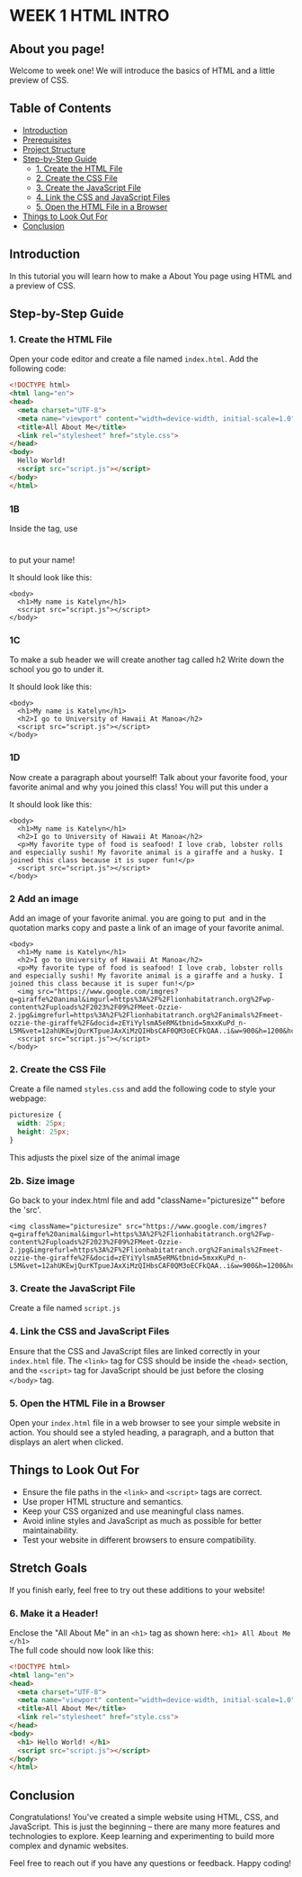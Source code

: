 # WEEK 1 HTML INTRO

## About you page!

Welcome to week one! We will introduce the basics of HTML and a little preview of CSS.

## Table of Contents

- [Introduction](#introduction)
- [Prerequisites](#prerequisites)
- [Project Structure](#project-structure)
- [Step-by-Step Guide](#step-by-step-guide)
  - [1. Create the HTML File](#1-create-the-html-file)
  - [2. Create the CSS File](#2-create-the-css-file)
  - [3. Create the JavaScript File](#3-create-the-javascript-file)
  - [4. Link the CSS and JavaScript Files](#4-link-the-css-and-javascript-files)
  - [5. Open the HTML File in a Browser](#5-open-the-html-file-in-a-browser)
- [Things to Look Out For](#things-to-look-out-for)
- [Conclusion](#conclusion)

## Introduction

In this tutorial you will learn how to make a About You page using HTML and a preview of CSS.

## Step-by-Step Guide

### 1. Create the HTML File

Open your code editor and create a file named `index.html`. Add the following code:

```html
<!DOCTYPE html>
<html lang="en">
<head>
  <meta charset="UTF-8">
  <meta name="viewport" content="width=device-width, initial-scale=1.0">
  <title>All About Me</title>
  <link rel="stylesheet" href="style.css">
</head>
<body>
  Hello World!
  <script src="script.js"></script>
</body>
</html>
```

### 1B
Inside the <body></body> tag, use <h1></h1> to put your name!

It should look like this:
```
<body>
  <h1>My name is Katelyn</h1>
  <script src="script.js"></script>
</body>
```

### 1C
To make a sub header we will create another tag called h2 
Write down the school you go to under it.

It should look like this:

```
<body>
  <h1>My name is Katelyn</h1>
  <h2>I go to University of Hawaii At Manoa</h2>
  <script src="script.js"></script>
</body>
```

### 1D

Now create a paragraph about yourself! Talk about your favorite food, your favorite animal and why you joined this class!
You will put this under a <p></p> 

It should look like this:

```
<body>
  <h1>My name is Katelyn</h1>
  <h2>I go to University of Hawaii At Manoa</h2>
  <p>My favorite type of food is seafood! I love crab, lobster rolls and especially sushi! My favorite animal is a giraffe and a husky. I joined this class because it is super fun!</p>
  <script src="script.js"></script>
</body>
```

### 2 Add an image

Add an image of your favorite animal. you are going to put <img src=" "/> and in the quotation marks copy and paste a link of an image of your favorite animal. 

```
<body>
  <h1>My name is Katelyn</h1>
  <h2>I go to University of Hawaii At Manoa</h2>
  <p>My favorite type of food is seafood! I love crab, lobster rolls and especially sushi! My favorite animal is a giraffe and a husky. I joined this class because it is super fun!</p>
  <img src="https://www.google.com/imgres?q=giraffe%20animal&imgurl=https%3A%2F%2Flionhabitatranch.org%2Fwp-content%2Fuploads%2F2023%2F09%2FMeet-Ozzie-2.jpg&imgrefurl=https%3A%2F%2Flionhabitatranch.org%2Fanimals%2Fmeet-ozzie-the-giraffe%2F&docid=zEYiYylsmA5eRM&tbnid=5mxxKuPd_n-L5M&vet=12ahUKEwjQurKTpueJAxXiMzQIHbsCAF0QM3oECFkQAA..i&w=900&h=1200&hcb=2&ved=2ahUKEwjQurKTpueJAxXiMzQIHbsCAF0QM3oECFkQAA"/>
  <script src="script.js"></script>
</body>
```

### 2. Create the CSS File

Create a file named `styles.css` and add the following code to style your webpage:

```css
picturesize {
  width: 25px;
  height: 25px;
}
```
This adjusts the pixel size of the animal image

### 2b. Size image
Go back to your index.html file and add "className="picturesize"" before the 'src'.

```
<img className="picturesize" src="https://www.google.com/imgres?q=giraffe%20animal&imgurl=https%3A%2F%2Flionhabitatranch.org%2Fwp-content%2Fuploads%2F2023%2F09%2FMeet-Ozzie-2.jpg&imgrefurl=https%3A%2F%2Flionhabitatranch.org%2Fanimals%2Fmeet-ozzie-the-giraffe%2F&docid=zEYiYylsmA5eRM&tbnid=5mxxKuPd_n-L5M&vet=12ahUKEwjQurKTpueJAxXiMzQIHbsCAF0QM3oECFkQAA..i&w=900&h=1200&hcb=2&ved=2ahUKEwjQurKTpueJAxXiMzQIHbsCAF0QM3oECFkQAA"/>
```


### 3. Create the JavaScript File

Create a file named `script.js` 

### 4. Link the CSS and JavaScript Files

Ensure that the CSS and JavaScript files are linked correctly in your `index.html` file. The `<link>` tag for CSS should be inside the `<head>` section, and the `<script>` tag for JavaScript should be just before the closing `</body>` tag.

### 5. Open the HTML File in a Browser

Open your `index.html` file in a web browser to see your simple website in action. You should see a styled heading, a paragraph, and a button that displays an alert when clicked.

## Things to Look Out For

- Ensure the file paths in the `<link>` and `<script>` tags are correct.
- Use proper HTML structure and semantics.
- Keep your CSS organized and use meaningful class names.
- Avoid inline styles and JavaScript as much as possible for better maintainability.
- Test your website in different browsers to ensure compatibility.

## Stretch Goals
If you finish early, feel free to try out these additions to your website!

### 6. Make it a Header!
Enclose the "All About Me" in an ``<h1>`` tag as shown here:
```<h1> All About Me </h1>```
<br>
The full code should now look like this:
```html
<!DOCTYPE html>
<html lang="en">
<head>
  <meta charset="UTF-8">
  <meta name="viewport" content="width=device-width, initial-scale=1.0">
  <title>All About Me</title>
  <link rel="stylesheet" href="style.css">
</head>
<body>
  <h1> Hello World! </h1>
  <script src="script.js"></script>
</body>
</html>
```


## Conclusion

Congratulations! You've created a simple website using HTML, CSS, and JavaScript. This is just the beginning – there are many more features and technologies to explore. Keep learning and experimenting to build more complex and dynamic websites.

Feel free to reach out if you have any questions or feedback. Happy coding!

